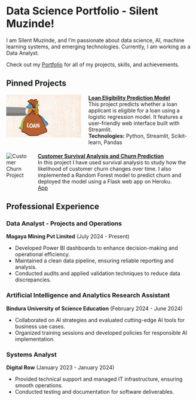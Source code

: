 # Data Science Portfolio - Silent Muzinde!

I am Silent Muzinde, and I’m passionate about data science, AI, machine learning systems, and emerging technologies. Currently, I am working as a Data Analyst.

Check out my [Portfolio](https://github.com/silentmuzinde/Data-Science-Portfolio) for all of my projects, skills, and achievements.

## Pinned Projects

<div style="display: flex; align-items: flex-start; margin-bottom: 20px;"> <img src="assets/loan_img.jpg" alt="Loan Eligibility Model" style="width: 200px; margin-right: 20px;"> <div> <a href="https://github.com/silentmuzinde/Data-Science-Portfolio/tree/main/ML_Projects/Loan_Eligibility_Model"><strong>Loan Eligibility Prediction Model</strong></a><br> This project predicts whether a loan applicant is eligible for a loan using a logistic regression model. It features a user-friendly web interface built with Streamlit.<br> <strong>Technologies:</strong> Python, Streamlit, Scikit-learn, Pandas </div> </div> <div style="display: flex; align-items: flex-start; margin-bottom: 20px;"> <img src="assets/fc5e8b98-c004-48f6-bafe-87fe3adbee69.png" alt="Customer Churn Project" style="width: 200px; margin-right: 20px;"> <div> <a href="#"><strong>Customer Survival Analysis and Churn Prediction</strong></a><br> In this project I have used survival analysis to study how the likelihood of customer churn changes over time. I also implemented a Random Forest model to predict churn and deployed the model using a Flask web app on Heroku.<br> <a href="#">App</a> </div> </div>

## Professional Experience
### Data Analyst - Projects and Operations
**Magaya Mining Pvt Limited** (July 2024 - Present)
- Developed Power BI dashboards to enhance decision-making and operational efficiency.
- Maintained a clean data pipeline, ensuring reliable reporting and analysis.
- Conducted audits and applied validation techniques to reduce data discrepancies.

### Artificial Intelligence and Analytics Research Assistant
**Bindura University of Science Education** (February 2024 - June 2024)
- Collaborated on AI strategies and evaluated cutting-edge AI tools for business use cases.
- Organized training sessions and developed policies for responsible AI implementation.

### Systems Analyst
**Digital Row** (January 2023 - January 2024)
- Provided technical support and managed IT infrastructure, ensuring smooth operations.
- Conducted testing and documentation for software deliverables.
